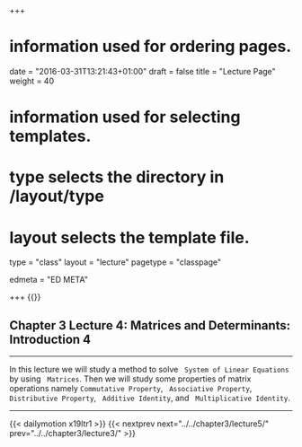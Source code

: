 +++
# information used for ordering pages.
date = "2016-03-31T13:21:43+01:00"
draft = false
title = "Lecture Page"
weight = 40

# information used for selecting templates.
# type selects the directory in /layout/type
# layout selects the template file.

type   = "class"
layout = "lecture"
pagetype = "classpage"





edmeta = "ED META"

+++
{{<credits ori="Maktab.pk" lec="Adil Mahmood" des="Qazi Rashid">}}

## Chapter 3 Lecture 4: Matrices and Determinants: Introduction 4
<hr>
<p class="lead">
In this lecture we will study a method to solve <code> System of Linear Equations</code>
by using <code> Matrices</code>. Then we will study some properties of matrix operations namely <code>Commutative Property</code>, <code> Associative Property</code>, <code>
Distributive Property</code>, <code> Additive Identity</code>, and <code> Multiplicative Identity</code>.
</p>
<hr>
{{< dailymotion x19ltr1 >}}
{{< nextprev next="../../chapter3/lecture5/"     prev="../../chapter3/lecture3/"  >}}
